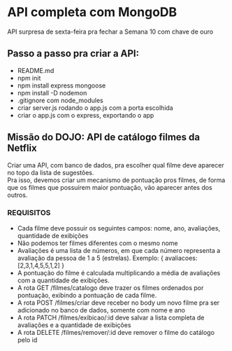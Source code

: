 # API completa com MongoDB
API surpresa de sexta-feira pra fechar a Semana 10 com chave de ouro

## Passo a passo pra criar a API:
- README.md
- npm init
- npm install express mongoose
- npm install -D nodemon
- .gitignore com node_modules
- criar server.js rodando o app.js com a porta escolhida
- criar o app.js com o express, exportando o app

## Missão do DOJO: API de catálogo filmes da Netflix
Criar uma API, com banco de dados, pra escolher qual filme deve aparecer no topo da lista de sugestões.  
Pra isso, devemos criar um mecanismo de pontuação pros filmes,  de forma que os filmes que possuírem maior pontuação, vão aparecer antes dos outros.

### REQUISITOS
- Cada filme deve possuir os seguintes campos: nome, ano, avaliações, quantidade de exibições
- Não podemos ter filmes diferentes com o mesmo nome
- Avaliações é uma lista de números, em que cada número representa a avaliação da pessoa de 1 a 5 (estrelas). Exemplo: { avaliacoes: [2,3,1,4,5,5,1,2] }
- A pontuação do filme é calculada multiplicando a média de avaliações com a quantidade de exibições.
- A rota GET /filmes/catalogo deve trazer os filmes ordenados por pontuação, exibindo a pontuação de cada filme.
- A rota POST /filmes/criar deve receber no body um novo filme pra ser adicionado no banco de dados, somente com nome e ano
- A rota PATCH /filmes/exibicao/:id deve salvar a lista completa de avaliações e a quantidade de exibições
- A rota DELETE /filmes/remover/:id deve remover o filme do catálogo pelo id



